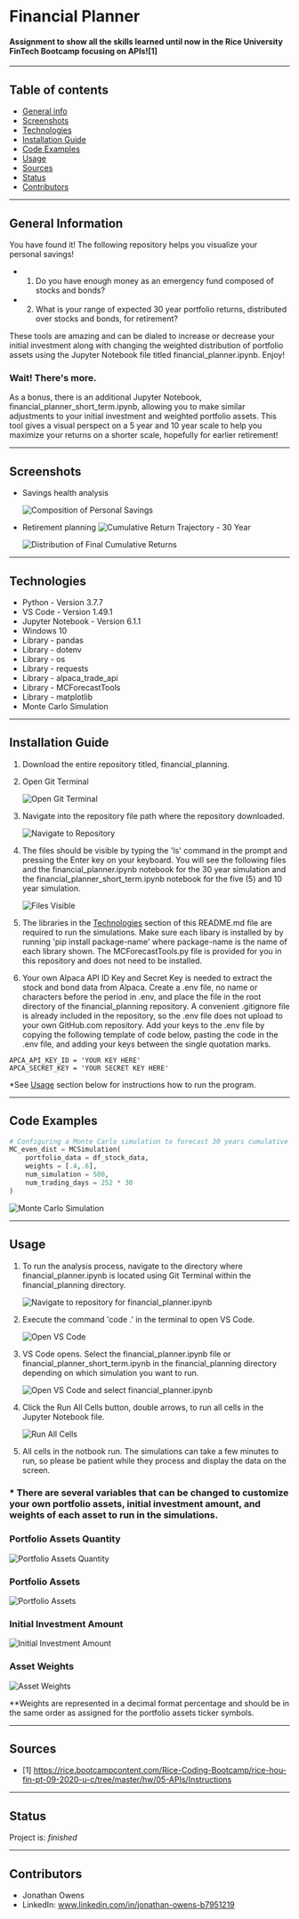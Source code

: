 # Financial Planner
#### Assignment to show all the skills learned until now in the Rice University FinTech Bootcamp focusing on APIs![1]

---

## Table of contents
* [General info](#general-info)
* [Screenshots](#screenshots)
* [Technologies](#technologies)
* [Installation Guide](#installation-guide)
* [Code Examples](#code-examples)
* [Usage](#usage)
* [Sources](#sources)
* [Status](#status)
* [Contributors](#contributors)

---

## General Information
You have found it!  The following repository helps you visualize your personal savings!

- 1. Do you have enough money as an emergency fund composed of stocks and bonds?
- 2. What is your range of expected 30 year portfolio returns, distributed over stocks and bonds, for retirement?

These tools are amazing and can be dialed to increase or decrease your initial investment along with changing the weighted distribution of portfolio assets using the Jupyter Notebook file titled financial_planner.ipynb.  Enjoy!

### Wait!  There's more.

As a bonus, there is an additional Jupyter Notebook, financial_planner_short_term.ipynb, allowing you to make similar adjustments to your initial investment and weighted portfolio assets.  This tool gives a visual perspect on a 5 year and 10 year scale to help you maximize your returns on a shorter scale, hopefully for earlier retirement!

---

## Screenshots

* Savings health analysis
        
    ![Composition of Personal Savings](./images/composition_personal_savings.png)

* Retirement planning
    ![Cumulative Return Trajectory - 30 Year](./images/cumulative_return_trajectory_30_years.png)

    ![Distribution of Final Cumulative Returns](./images/distribution_final_cumulative_returns.png)

---

## Technologies

* Python - Version 3.7.7
* VS Code - Version 1.49.1
* Jupyter Notebook - Version 6.1.1
* Windows 10
* Library - pandas
* Library - dotenv
* Library - os
* Library - requests
* Library - alpaca_trade_api
* Library - MCForecastTools
* Library - matplotlib
* Monte Carlo Simulation

---

## Installation Guide

1. Download the entire repository titled, financial_planning.

2. Open Git Terminal
    
    ![Open Git Terminal](./images/open_git_terminal.png)

3. Navigate into the repository file path where the repository downloaded.

    ![Navigate to Repository](./images/navigate_to_repository.png)

4. The files should be visible by typing the 'ls' command in the prompt and pressing the Enter key on your keyboard.  You will see the following files and the financial_planner.ipynb notebook for the 30 year simulation and the financial_planner_short_term.ipynb notebook for the five (5) and 10 year simulation.

    ![Files Visible](./images/files_visible.png)

5. The libraries in the [Technologies](#technologies) section of this README.md file are required to run the simulations.  Make sure each libary is installed by by running 'pip install package-name' where package-name is the name of each library shown.  The MCForecastTools.py file is provided for you in this repository and does not need to be installed.

6. Your own Alpaca API ID Key and Secret Key is needed to extract the stock and bond data from Alpaca.  Create a .env file, no name or characters before the period in .env, and place the file in the root directory of the financial_planning repository.  A convenient .gitignore file is already included in the repository, so the .env file does not upload to your own GitHub.com repository.  Add your keys to the .env file by copying the following template of code below, pasting the code in the .env file, and adding your keys between the single quotation marks.

```
APCA_API_KEY_ID = 'YOUR KEY HERE'
APCA_SECRET_KEY = 'YOUR SECRET KEY HERE'
```

*See [Usage](#usage) section below for instructions how to run the program.

---

## Code Examples

``` python
# Configuring a Monte Carlo simulation to forecast 30 years cumulative returns
MC_even_dist = MCSimulation(
    portfolio_data = df_stock_data,
    weights = [.4,.6],
    num_simulation = 500,
    num_trading_days = 252 * 30
)
```

![Monte Carlo Simulation](./images/monte_carlo_simulation.png)

---

## Usage

1. To run the analysis process, navigate to the directory where financial_planner.ipynb is located using Git Terminal within the financial_planning directory.

    ![Navigate to repository for financial_planner.ipynb](./images/navigate_to_repository.png)

2. Execute the command 'code .' in the terminal to open VS Code.

    ![Open VS Code](./images/open_vs_code.png)

3. VS Code opens.  Select the financial_planner.ipynb file or financial_planner_short_term.ipynb in the financial_planning directory depending on which simulation you want to run.

    ![Open VS Code and select financial_planner.ipynb](./images/select_financial_planner.ipynb.png)

4. Click the Run All Cells button, double arrows, to run all cells in the Jupyter Notebook file.

    ![Run All Cells](./images/run_all_cells.png)

5. All cells in the notbook run.  The simulations can take a few minutes to run, so please be patient while they process and display the data on the screen.


### * There are several variables that can be changed to customize your own portfolio assets, initial investment amount, and weights of each asset to run in the simulations.

### Portfolio Assets Quantity

![Portfolio Assets Quantity](./images/portfolio_asset_qty.png)

### Portfolio Assets

![Portfolio Assets](./images/portfolio_assets.png)

### Initial Investment Amount

![Initial Investment Amount](./images/initial_investment_amount.png)

### Asset Weights

![Asset Weights](./images/asset_weights.png)

**Weights are represented in a decimal format percentage and should be in the same order as assigned for the portfolio assets ticker symbols.

---

## Sources

- [1] https://rice.bootcampcontent.com/Rice-Coding-Bootcamp/rice-hou-fin-pt-09-2020-u-c/tree/master/hw/05-APIs/Instructions

---

## Status

Project is: _finished_

---

## Contributors

* Jonathan Owens
* LinkedIn: www.linkedin.com/in/jonathan-owens-b7951219
